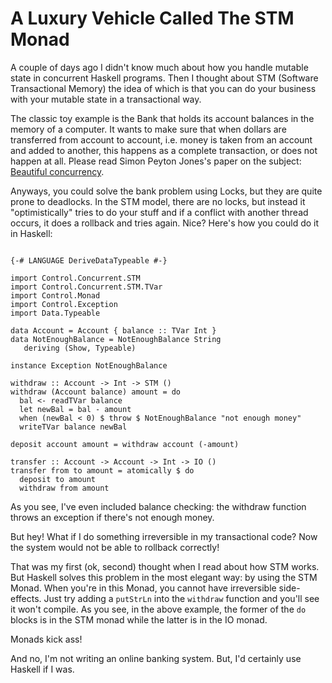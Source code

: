 # A Luxury Vehicle Called The STM Monad

A couple of days ago I didn't know much about how you handle mutable state in concurrent Haskell programs. Then I thought about STM (Software Transactional Memory) the idea of which is that you can do your business with your mutable state in a transactional way. 

The classic toy example is the Bank that holds its account balances in the memory of a computer. It wants to make sure that when dollars are transferred from account to account, i.e. money is taken from an account and added to another, this happens as a complete transaction, or does not happen at all. Please read Simon Peyton Jones's paper on the subject: [Beautiful concurrency](http://research.microsoft.com/en-us/um/people/simonpj/papers/stm/beautiful.pdf). 

Anyways, you could solve the bank problem using Locks, but they are
quite prone to deadlocks. In the STM model, there are no locks, but instead it "optimistically" tries to do your stuff and if a conflict with another thread occurs, it does a rollback and tries again. Nice? Here's how you could do it in Haskell: 

~~~ {.haskell}

{-# LANGUAGE DeriveDataTypeable #-}

import Control.Concurrent.STM
import Control.Concurrent.STM.TVar
import Control.Monad
import Control.Exception
import Data.Typeable

data Account = Account { balance :: TVar Int }
data NotEnoughBalance = NotEnoughBalance String
   deriving (Show, Typeable)

instance Exception NotEnoughBalance

withdraw :: Account -> Int -> STM ()
withdraw (Account balance) amount = do
  bal <- readTVar balance
  let newBal = bal - amount
  when (newBal < 0) $ throw $ NotEnoughBalance "not enough money"
  writeTVar balance newBal

deposit account amount = withdraw account (-amount)

transfer :: Account -> Account -> Int -> IO ()
transfer from to amount = atomically $ do 
  deposit to amount
  withdraw from amount
~~~

As you see, I've even included balance checking: the withdraw function
throws an exception if there's not enough money.

But hey! What if I do something irreversible in my transactional code?
Now the system would not be able to rollback correctly! 

That was my first (ok, second) thought when I read about how STM works.
But Haskell solves this problem in the most elegant way: by using the
STM Monad. When you're in this Monad, you cannot have irreversible
side-effects. Just try adding a `putStrLn` into the `withdraw` function
and you'll see it won't compile. As you see, in the above example, the former
of the `do` blocks is in the STM monad while the latter is in the IO
monad.

Monads kick ass!

And no, I'm not writing an online banking system. But, I'd
certainly use Haskell if I was.
